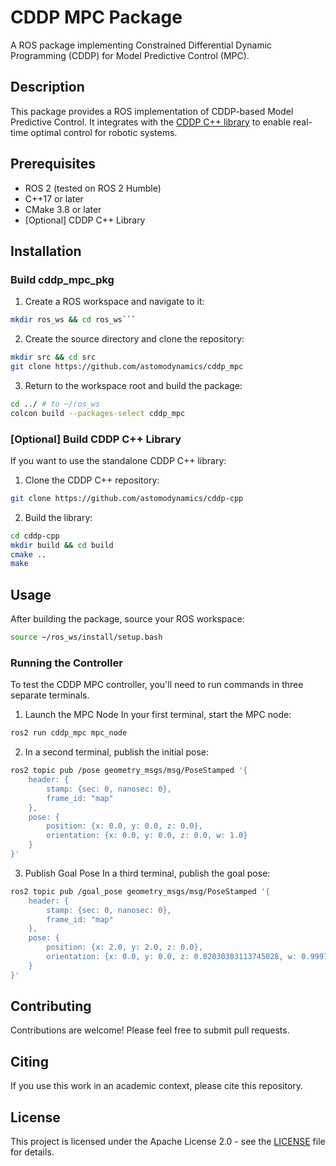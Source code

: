 # CDDP MPC Package

A ROS package implementing Constrained Differential Dynamic Programming (CDDP) for Model Predictive Control (MPC).

## Description

This package provides a ROS implementation of CDDP-based Model Predictive Control. It integrates with the [CDDP C++ library](https://github.com/astomodynamics/cddp-cpp) to enable real-time optimal control for robotic systems.

## Prerequisites

- ROS 2 (tested on ROS 2 Humble)
- C++17 or later
- CMake 3.8 or later
- [Optional] CDDP C++ Library

## Installation

### Build cddp_mpc_pkg

1. Create a ROS workspace and navigate to it:
```bash
mkdir ros_ws && cd ros_ws```
```
2. Create the source directory and clone the repository:
```bash
mkdir src && cd src
git clone https://github.com/astomodynamics/cddp_mpc
```
3. Return to the workspace root and build the package:
```bash
cd ../ # to ~/ros_ws
colcon build --packages-select cddp_mpc
```
### [Optional] Build CDDP C++ Library
If you want to use the standalone CDDP C++ library:

1. Clone the CDDP C++ repository:
```bash
git clone https://github.com/astomodynamics/cddp-cpp
```

2. Build the library:
```bash
cd cddp-cpp
mkdir build && cd build
cmake ..
make
```
## Usage
After building the package, source your ROS workspace:
```bash
source ~/ros_ws/install/setup.bash
```
### Running the Controller

To test the CDDP MPC controller, you'll need to run commands in three separate terminals.

1. Launch the MPC Node
In your first terminal, start the MPC node:
```bash
ros2 run cddp_mpc mpc_node
```
2. In a second terminal, publish the initial pose:
```bash
ros2 topic pub /pose geometry_msgs/msg/PoseStamped '{
    header: {
        stamp: {sec: 0, nanosec: 0},
        frame_id: "map"
    },
    pose: {
        position: {x: 0.0, y: 0.0, z: 0.0},
        orientation: {x: 0.0, y: 0.0, z: 0.0, w: 1.0}
    }
}'
```
3. Publish Goal Pose
In a third terminal, publish the goal pose:
```bash
ros2 topic pub /goal_pose geometry_msgs/msg/PoseStamped '{
    header: {
        stamp: {sec: 0, nanosec: 0},
        frame_id: "map"
    },
    pose: {
        position: {x: 2.0, y: 2.0, z: 0.0},
        orientation: {x: 0.0, y: 0.0, z: 0.02030303113745028, w: 0.9997938722189849}
    }
}'
```

## Contributing
Contributions are welcome! Please feel free to submit pull requests.

## Citing
If you use this work in an academic context, please cite this repository.

## License
This project is licensed under the Apache License 2.0 - see the [LICENSE](LICENSE) file for details.
